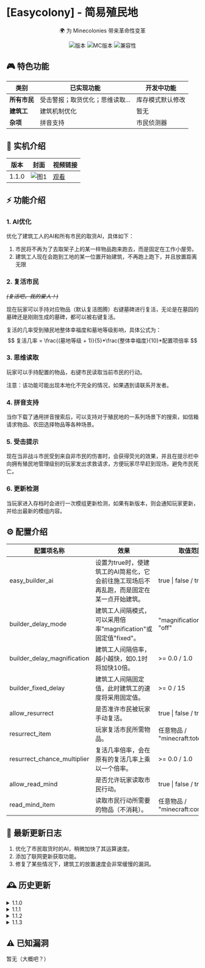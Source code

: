# [Easycolony] - 简易殖民地

<div align="center">
  <p>🌍 为 Minecolonies 带来革命性变革</p>
  <div>
    <img src="https://img.shields.io/badge/版本-1.1.3-blue" alt="版本">
    <img src="https://img.shields.io/badge/Minecraft-1.20.1%20-green" alt="MC版本">
    <img src="https://img.shields.io/badge/殖民地版本-789%2B-yellowgreen" alt="兼容性">
  </div>
</div>

## 🎮 特色功能
| 类别       | 已实现功能                 | 开发中功能               |
|------------|---------------------------|-------------------------|
| **所有市民** | 受击警报；取货优化；思维读取... | 库存模式默认修改 |
| **建筑工** | 建筑机制优化      | 暂无 |
| **杂项** | 拼音支持 | 市民侦测器 |

## 🌌 实机介绍
| 版本                  | 封面                      | 视频链接               |
|---------------------------|---------------------------|------------------------|
| 1.1.0    | ![图1](https://i0.hdslb.com/bfs/archive/288aace63c67bcdeac39ec93a72583225711860e.jpg@672w_378h_1c_!web-search-common-cover.avif) | [观看](https://www.bilibili.com/video/BV1chNZeiEoD/?spm_id_from=333.337.search-card.all.click) |

## ⚡ 功能介绍

### 1. AI优化

优化了建筑工人的AI和所有市民的取货AI，具体如下：

1. 市民将不再为了去取架子上的某一样物品跑来跑去，而是固定在工作小屋旁。
2. 建筑工人现在会跑到工地的某一位置开始建筑，不再跑上跑下，并且放置距离无限

### 2. 复活市民

*~~(复活吧，我的爱人！)~~*

现在玩家可以手持对应物品（默认复活图腾）右键墓碑进行复活，无论是在墓园的墓碑还是刚刚生成的墓碑，都可以被右键复活。

复活的几率受到殖民地整体幸福度和墓地等级影响，具体公式为：
$$
复活几率 = \frac{(墓地等级 + 1)}{5}*\frac{整体幸福度}{10}*配置项倍率
$$
### 3. 思维读取

玩家可以手持配置的物品，右键市民读取当前市民的行动。

注意：该功能可能出现本地化不完全的情况，如果遇到请联系开发者。

### 4. 拼音支持

当你下载了通用拼音搜索后，可以支持对于殖民地的一系列场景下的搜索，如信箱请求物品、农田选择物品等各种场景。

### 5. 受击提示

现在当非战斗市民受到来自非市民的伤害时，会获得荧光的效果，并且在提示栏中向拥有殖民地管理级别的玩家发出求救请求，方便玩家尽早赶到现场，避免市民死亡。

### 6. 更新检测

 当玩家进入存档时会进行一次模组更新检测，如果有新版本，则会通知玩家更新，并给出最新的模组内容。

## ⚙ 配置介绍

| 配置项名称                  | 效果                                                         | 取值范围/默认值                         |
| --------------------------- | ------------------------------------------------------------ | --------------------------------------- |
| easy_builder_ai             | 设置为true时，使建筑工的AI简易化，它会前往施工现场后不再乱跑，而是固定在某一点开始建筑。 | true \| false / true                    |
| builder_delay_mode          | 建筑工人间隔模式，可以采用倍率"magnification"或固定值"fixed"。 | "magnification" \| "fixed" / "off"      |
| builder_delay_magnification | 建筑工人间隔倍率，越小越快，如0.1时将加快10倍。              | >= 0.0 / 1.0                            |
| builder_fixed_delay         | 建筑工人间隔固定值，此时建筑工的速度将采用固定值。           | >= 0 / 15                               |
| allow_resurrect             | 是否准许市民被玩家手动复活。                                 | true \| false / true                    |
| resurrect_item              | 玩家复活市民所需物品。                                       | 任意物品 / "minecraft:totem_of_undying" |
| resurrect_chance_multiplier | 复活几率倍率，会在原有的复活几率上乘以一个倍率。             | >= 0.0 / 1.0                            |
| allow_read_mind             | 是否允许玩家读取市民行动。                                   | true \| false / true                    |
| read_mind_item              | 读取市民行动所需要的物品（不消耗）。                         | 任意物品 / "minecraft:compass"          |

## 📜 最新更新日志

1. 优化了市民取货时的AI，稍微加快了其运算速度。
2. 添加了联网更新获取功能。
3. 修复了某些情况下，建筑工的放置速度会非常缓慢的漏洞。

## 🕰️ 历史更新
<details>
    <summary>1.1.0</summary>
    <p>1. 加入了更新日志。</p>
</details>

<details>
    <summary>1.1.1</summary>
    <p>1. 修复了有时市民没有货却不发布缺少物品请求的漏洞，他们不再会卡在“收集材料”这一步了。</p>
</details>

<details>
    <summary>1.1.2</summary>
    <p>1. 现在战斗学院骑士互相攻击等情况不再触发警报。</p>
    <p>2. 加强了对市民修改的兼容性。</p>
    <p>3. 加强了市民受击警报的兼容性。</p>
    <p>4. 现在战斗学院骑士互相攻击等情况不再触发警报。</p>
    <p>5. 现在触发市民受击警报时，会额外添加3s的荧光效果。</p>
</details>

<details>
    <summary>1.1.3</summary>
    <p>1. 优化了AI取货时的性能。</p>
    <p>2. 添加了更新日志的联网获取。</p>
    <p>3. 修复了部分情况下建筑工会建筑非常慢的bug（当然只是修复了一种该漏洞的触发形式，不排除还有另外触发形式的可能性）。</p>
</details>

## ⚠ 已知漏洞

暂无（大概吧？）